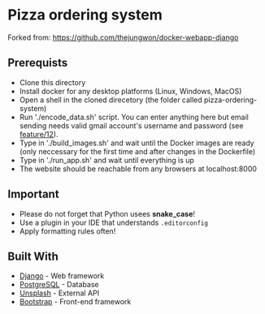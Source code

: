 # Pizza ordering system
Forked from: https://github.com/thejungwon/docker-webapp-django

## Prerequists
- Clone this directory
- Install docker for any desktop platforms (Linux, Windows, MacOS)
- Open a shell in the cloned direcetory (the folder called pizza-ordering-system)
- Run './encode_data.sh' script. You can enter anything here but email sending needs valid gmail account's username and password (see [feature/12](https://github.com/fovecsernyes/pizza-ordering-system/tree/feature/12)).
- Type in './build_images.sh' and wait until the Docker images are ready (only neccessary for the first time and after changes in the Dockerfile)
- Type in './run_app.sh' and wait until everything is up
- The website should be reachable from any browsers at localhost:8000

## Important
- Please do not forget that Python usees **snake_case**!
- Use a plugin in your IDE that understands `.editorconfig`
- Apply formatting rules often!

## Built With

* [Django](https://www.djangoproject.com/) - Web framework
* [PostgreSQL](https://www.postgresql.org/) - Database
* [Unsplash](https://source.unsplash.com/) - External API
* [Bootstrap](https://getbootstrap.com/) - Front-end framework

